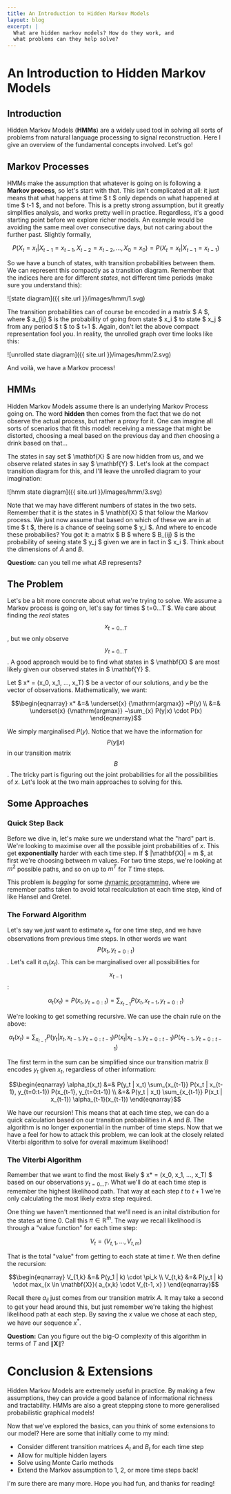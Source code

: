 ```yaml
---
title: An Introduction to Hidden Markov Models
layout: blog
excerpt: |
  What are hidden markov models? How do they work, and 
  what problems can they help solve?
---
```


# An Introduction to Hidden Markov Models

## Introduction

Hidden Markov Models (**HMMs**) are a widely used tool in solving all sorts of problems from natural language processing to signal reconstruction. Here I give an overview of the fundamental concepts involved. Let's go!

## Markov Processes

HMMs make the assumption that whatever is going on is following a **Markov process**, so let's start with that. This isn't complicated at all: it 
just means that what happens at time $ t $ only depends on what happened at time 
$ t-1 $, and not before. This is a pretty strong assumption, but it greatly simplifies 
analysis, and works pretty well in practice. Regardless, it's a good starting point before 
we explore richer models. An example would be avoiding the same meal over consecutive days, but not caring about the further past. Slightly formally,

$$
P(X_t = x_t | X_{t-1}=x_{t-1}, X_{t-2}=x_{t-2}, ..., X_0=x_0) = P(X_t = x_t | X_{t-1}=x_{t-1})
$$

So we have a bunch of states, with transition probabilities between them. We can represent 
this compactly as a transition diagram. Remember that the indices here are for different 
_states_, not different time periods (make sure you understand this):


![state diagram]({{ site.url }}/images/hmm/1.svg)


The transition probabilities can of course be encoded in a matrix $ A $, where 
$ a_{ij} $ is the probability of going from state $ x_i $ to state $ x_j $ from any 
period $ t $ to $ t+1 $. Again, don't let the above compact representation fool you. In reality, the unrolled graph over time looks like this:

![unrolled state diagram]({{ site.url }}/images/hmm/2.svg)

And voilà, we have a Markov process!

## HMMs

Hidden Markov Models assume there is an underlying Markov Process going on. The word 
**hidden** then comes from the fact that we do not observe the actual process, but rather 
a proxy for it. One can imagine all sorts of scenarios that fit this model: receiving a message that might be distorted, choosing a meal based on the previous day and _then_ choosing a drink based on that...

The states in say set $ \mathbf{X} $ are now hidden from us, and we observe related states 
in say $ \mathbf{Y} $. Let's look at the compact transition diagram for this, and I'll leave the unrolled diagram to your imagination:

![hmm state diagram]({{ site.url }}/images/hmm/3.svg)

Note that we may have different numbers of states in the two sets. Remember that it is the states in $ \mathbf{X} $ that follow the Markov process. We just now assume that 
based on which of these we are in at time $ t $, there is a chance of seeing some $ y_i $. 
And where to encode these probabilies? You got it: a matrix $ B $ where $ B_{ij} $ is the probability of seeing state $ y_j $ given we are in fact in $ x_i $. Think about the 
dimensions of $A$ and $B$.

**Question:** can you tell me what $AB$ represents? 

## The Problem

Let's be a bit more concrete about what we're trying to solve. We assume a Markov process 
is going on, let's say for times $ t=0...T $. We care about finding the _real_ states 
$$ x_{t=0...T} $$, but we only observe $$ y_{t=0...T} $$. A good approach would be to find 
what states in $ \mathbf{X} $ are most likely given our observed states in $ \mathbf{Y} $.

Let $ x* = (x_0, x_1, ..., x_T) $ be a vector of our solutions, and $y$ be the vector of 
observations. Mathematically, we want:

$$\begin{eqnarray}
x* &=& \underset{x} {\mathrm{argmax}} ~P(y) \\
&=& \underset{x} {\mathrm{argmax}} ~\sum_{x} P(y|x) \cdot P(x)
\end{eqnarray}$$

We simply marginalised $P(y)$. Notice that we have the information for
$$ P(y\|x) $$ in our transition matrix $$ B $$. The tricky part is figuring out the joint probabilities for all the possibilities of $x$. Let's look at the two main approaches to solving for this.

## Some Approaches

### Quick Step Back

Before we dive in, let's make sure we understand what the "hard" part is. We're looking to 
maximise over all the possible joint probabilities of $x$. This get **exponentially** harder with each time step. If $ |\mathbf{X}| = m $, at first we're choosing between $m$ 
values. For two time steps, we're looking at $m^2$ possible paths, and so on up to $m^T$ for $T$ time steps.

This problem is _begging_ for some [dynamic programming](http://en.wikipedia.org/wiki/Dynamic_programming), where we remember paths taken to avoid total recalculation at each time step, kind of like Hansel and Gretel.

### The Forward Algorithm

Let's say we _just_ want to estimate $x_t$, for one time step, and we have observations from previous time steps. In other words we want $$P(x_t, y_{t=0:t})$$. Let's call it 
$\alpha_t(x_t)$. This can be marginalised over all possibilities for $$x_{t-1}$$:

$$ \alpha_t(x_t) = P(x_t, y_{t=0:t}) = \sum_{x_{t-1}} P(x_t, x_{t-1}, y_{t=0:t}) $$

We're looking to get something recursive. We can use the chain rule on the above:

$$ \alpha_t(x_t) = \sum_{x_{t-1}} P(y_t | x_t, x_{t-1}, y_{t=0:t-1})
P(x_t | x_{t-1}, y_{t=0:t-1}) P(x_{t-1}, y_{t=0:t-1})
 $$

The first term in the sum can be simplified since our transition matrix $B$ encodes $y_t$ 
given $x_t$, regardless of other information:

$$\begin{eqnarray}
\alpha_t(x_t) &=& P(y_t | x_t) \sum_{x_{t-1}} P(x_t | x_{t-1}, y_{t=0:t-1}) P(x_{t-1}, y_{t=0:t-1}) \\
&=& P(y_t | x_t) \sum_{x_{t-1}} P(x_t | x_{t-1}) \alpha_{t-1}(x_{t-1})
\end{eqnarray}$$

We have our recursion! This means that at each time step, we can do a quick calculation 
based on our transition probabilities in $A$ and $B$. The algorithm is no longer exponential in the number of time steps. Now that we have a feel for how to attack this problem, we can look at the closely related Viterbi algorithm to solve for overall maximum likelihood!

### The Viterbi Algorithm

Remember that we want to find the most likely $ x* = (x_0, x_1, ..., x_T) $ based on our observations $y_{t=0...T}$. What we'll do at each time step is remember the highest likelihood path. That way at each step $t$ to $t+1$ we're only calculating the most likely extra step required.

One thing we haven't mentionned that we'll need is an inital distribution for the states at time 0. Call this $\pi \in \mathbb{R}^m$. The way we recall likelihood is through a "value function" for each time step:

$$V_{t} = (V_{t,1}, ..., V_{t,m})$$

That is the total "value" from getting to each state at time $t$. We then define the recursion:

$$\begin{eqnarray}
V_{1,k} &=& P(y_1 | k) \cdot \pi_k \\
V_{t,k} &=& P(y_t | k) \cdot max_{x \in \mathbf{X}}( a_{x,k} \cdot V_{t-1, x} )
\end{eqnarray}$$

Recall there $a_{ij}$ just comes from our transition matrix $A$. It may take a second to get your head around this, but just remember we're taking the highest likelihood path at each step. By saving the $x$ value we chose at each step, we have our sequence $x^*$.

**Question:** Can you figure out the big-O complexity of this algorithm in terms of $T$ and $\|\mathbf{X}\|$?

# Conclusion & Extensions

Hidden Markov Models are extremely useful in practice. By making a few assumptions, they can provide a good balance of informational richness and tractability. HMMs are also a great stepping stone to more generalised probabilistic graphical models!

Now that we've explored the basics, can you think of some extensions to our model? Here are some that initially come to my mind:

- Consider different transition matrices $A_t$ and $B_t$ for each time step
- Allow for multiple hidden layers
- Solve using Monte Carlo methods
- Extend the Markov assumption to 1, 2, or more time steps back!

I'm sure there are many more. Hope you had fun, and thanks for reading!